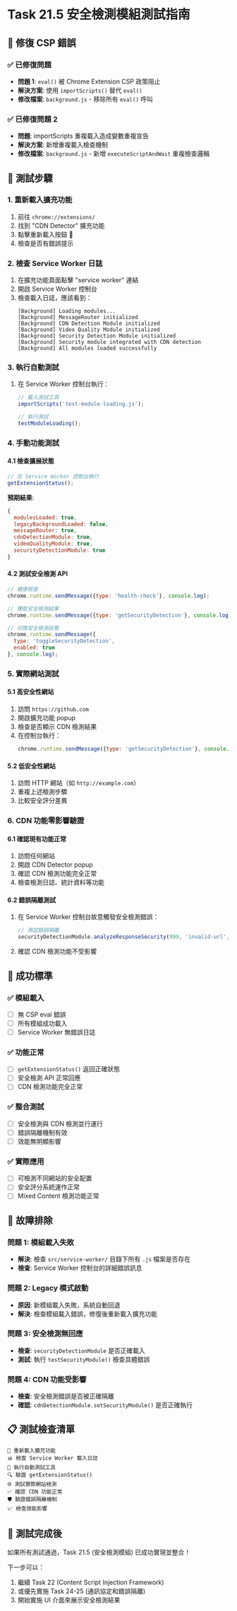 # Task 21.5 安全檢測模組測試指南

## 🔧 修復 CSP 錯誤 

### ✅ **已修復問題**
- **問題 1**: `eval()` 被 Chrome Extension CSP 政策阻止
- **解決方案**: 使用 `importScripts()` 替代 `eval()` 
- **修改檔案**: `background.js` - 移除所有 `eval()` 呼叫

### ✅ **已修復問題 2**
- **問題**: importScripts 重複載入造成變數重複宣告
- **解決方案**: 新增重複載入檢查機制
- **修改檔案**: `background.js` - 新增 `executeScriptAndWait` 重複檢查邏輯

## 🧪 **測試步驟**

### 1. **重新載入擴充功能**
1. 前往 `chrome://extensions/`
2. 找到 "CDN Detector" 擴充功能
3. 點擊重新載入按鈕 🔄
4. 檢查是否有錯誤提示

### 2. **檢查 Service Worker 日誌**
1. 在擴充功能頁面點擊 "service worker" 連結
2. 開啟 Service Worker 控制台
3. 檢查載入日誌，應該看到：
   ```
   [Background] Loading modules...
   [Background] MessageRouter initialized
   [Background] CDN Detection Module initialized
   [Background] Video Quality Module initialized  
   [Background] Security Detection Module initialized
   [Background] Security module integrated with CDN detection
   [Background] All modules loaded successfully
   ```

### 3. **執行自動測試**
1. 在 Service Worker 控制台執行：
   ```javascript
   // 載入測試工具
   importScripts('test-module-loading.js');
   
   // 執行測試
   testModuleLoading();
   ```

### 4. **手動功能測試**

#### **4.1 檢查擴展狀態**
```javascript
// 在 Service Worker 控制台執行
getExtensionStatus();
```
**預期結果**:
```javascript
{
  modulesLoaded: true,
  legacyBackgroundLoaded: false,
  messageRouter: true,
  cdnDetectionModule: true,
  videoQualityModule: true,
  securityDetectionModule: true
}
```

#### **4.2 測試安全檢測 API**
```javascript
// 健康檢查
chrome.runtime.sendMessage({type: 'health-check'}, console.log);

// 獲取安全檢測結果
chrome.runtime.sendMessage({type: 'getSecurityDetection'}, console.log);

// 切換安全檢測狀態
chrome.runtime.sendMessage({
  type: 'toggleSecurityDetection', 
  enabled: true
}, console.log);
```

### 5. **實際網站測試**

#### **5.1 高安全性網站**
1. 訪問 `https://github.com`
2. 開啟擴充功能 popup
3. 檢查是否顯示 CDN 檢測結果
4. 在控制台執行：
   ```javascript
   chrome.runtime.sendMessage({type: 'getSecurityDetection'}, console.log);
   ```

#### **5.2 低安全性網站** 
1. 訪問 HTTP 網站（如 `http://example.com`）
2. 重複上述檢測步驟
3. 比較安全評分差異

### 6. **CDN 功能零影響驗證**

#### **6.1 確認現有功能正常**
1. 訪問任何網站
2. 開啟 CDN Detector popup
3. 確認 CDN 檢測功能完全正常
4. 檢查檢測日誌、統計資料等功能

#### **6.2 錯誤隔離測試**
1. 在 Service Worker 控制台故意觸發安全檢測錯誤：
   ```javascript
   // 測試錯誤隔離
   securityDetectionModule.analyzeResponseSecurity(999, 'invalid-url', null, true);
   ```
2. 確認 CDN 檢測功能不受影響

## 🎯 **成功標準**

### ✅ **模組載入**
- [ ] 無 CSP eval 錯誤
- [ ] 所有模組成功載入
- [ ] Service Worker 無錯誤日誌

### ✅ **功能正常**
- [ ] `getExtensionStatus()` 返回正確狀態
- [ ] 安全檢測 API 正常回應
- [ ] CDN 檢測功能完全正常

### ✅ **整合測試**
- [ ] 安全檢測與 CDN 檢測並行運行
- [ ] 錯誤隔離機制有效
- [ ] 效能無明顯影響

### ✅ **實際應用**
- [ ] 可檢測不同網站的安全配置
- [ ] 安全評分系統運作正常
- [ ] Mixed Content 檢測功能正常

## 🚨 **故障排除**

### **問題 1: 模組載入失敗**
- **解決**: 檢查 `src/service-worker/` 目錄下所有 `.js` 檔案是否存在
- **檢查**: Service Worker 控制台的詳細錯誤訊息

### **問題 2: Legacy 模式啟動**
- **原因**: 新模組載入失敗，系統自動回退
- **解決**: 檢查模組載入錯誤，修復後重新載入擴充功能

### **問題 3: 安全檢測無回應**
- **檢查**: `securityDetectionModule` 是否正確載入
- **測試**: 執行 `testSecurityModule()` 檢查具體錯誤

### **問題 4: CDN 功能受影響**
- **檢查**: 安全檢測錯誤是否被正確隔離
- **確認**: `cdnDetectionModule.setSecurityModule()` 是否正確執行

## 📋 **測試檢查清單**

```
🔄 重新載入擴充功能
📊 檢查 Service Worker 載入日誌  
🧪 執行自動測試工具
🔍 驗證 getExtensionStatus()
🌐 測試實際網站檢測
✅ 確認 CDN 功能正常
🛡️ 驗證錯誤隔離機制
📈 檢查效能影響
```

## 🎉 **測試完成後**

如果所有測試通過，Task 21.5 (安全檢測模組) 已成功實現並整合！

下一步可以：
1. 繼續 Task 22 (Content Script Injection Framework) 
2. 或優先實施 Task 24-25 (通訊協定和錯誤隔離)
3. 開始實施 UI 介面來展示安全檢測結果